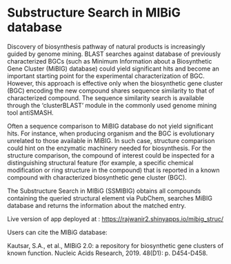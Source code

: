 # Substructure Search in MIBiG database

Discovery of biosynthesis pathway of natural products is increasingly guided by genome mining. BLAST searches against database of previously characterized BGCs (such as Minimum Information about a Biosynthetic Gene Cluster (MiBIG) database) could yield significant hits and become an important starting point for the experimental characterization of BGC. However, this approach is effective only when the biosynthetic gene cluster (BGC) encoding the new compound shares sequence similarity to that of characterized compound. The sequence similarity search is available through the ‘clusterBLAST’ module in the commonly used genome mining tool antiSMASH.

Often a sequence comparison to MiBIG database do not yield significant hits. For instance, when producing organism and the BGC is evolutionary unrelated to those available in MiBIG. In such case, structure comparison could hint on the enzymatic machinery needed for biosynthesis.  For the structure comparison, the compound of interest could be inspected for a distinguishing structural feature (for example, a specific chemical modification or ring structure in the compound) that is reported in a known compound with characterized biosynthetic gene cluster (BGC).  

The Substructure Search in MIBiG (SSMIBIG) obtains all compounds containing the queried structural element via PubChem, searches MiBIG database and returns the information about the matched entry. 

Live version of app deployed at : https://rajwanir2.shinyapps.io/mibig_struc/

Users can cite the MIBiG database:

Kautsar, S.A., et al., MIBiG 2.0: a repository for biosynthetic gene clusters of known function. Nucleic Acids Research, 2019. 48(D1): p. D454-D458.


